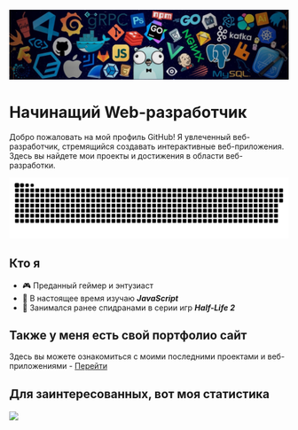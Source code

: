 <p align="center">
  <img src="203785020-2b4826c1-7ddb-4de8-b65b-ebf6e04c5290.jpeg" />
</p>

# Начинащий Web-разработчик

Добро пожаловать на мой профиль GitHub! Я увлеченный веб-разработчик, стремящийся создавать интерактивные веб-приложения. Здесь вы найдете мои проекты и достижения в области веб-разработки.

<p align="center">
  <img src="https://github.com/GamingHackintosh/GamingHackintosh/blob/main/github-snake.svg" alt="Анимация змейки GitHub" />
</p>

## Кто я

- 🎮 Преданный геймер и энтузиаст
- 🌱 В настоящее время изучаю ***JavaScript***
- 💨 Занимался ранее спидранами в серии игр ***Half-Life 2***

## Также у меня есть свой портфолио сайт

Здесь вы можете ознакомиться с моими последними проектами и веб-приложениями - [Перейти](https://gaminghackintosh.ru/)

## Для заинтересованных, вот моя статистика
<a href="https://github-readme-stats.vercel.app/api?username=gaminghackintosh&hide=contribs,prs">
  <img align="center" src="https://github-readme-stats.vercel.app/api?username=gaminghackintosh&b&show_icons=true&theme=gruvbox&"/>
</a>
